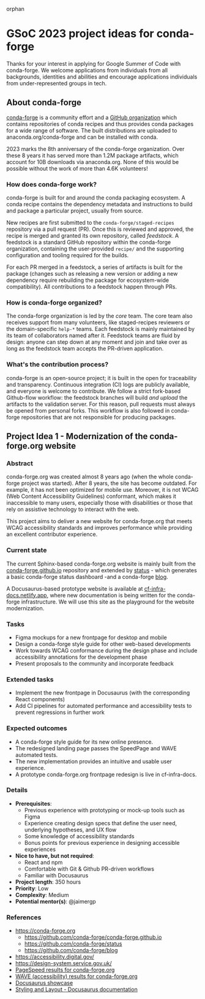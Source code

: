 orphan  

# GSoC 2023 project ideas for conda-forge

Thanks for your interest in applying for Google Summer of Code with conda-forge. We welcome
applications from individuals from all backgrounds, identities and abilities and encourage
applications individuals from under-represented groups in tech.

## About conda-forge

[conda-forge](https://conda-forge.org/) is a community effort and a [GitHub
organization](https://github.com/conda-forge) which contains repositories of conda recipes and thus
provides conda packages for a wide range of software. The built distributions are uploaded to
anaconda.org/conda-forge and can be installed with conda.

2023 marks the 8th anniversary of the conda-forge organization. Over these 8 years it has served
more than 1.2M package artifacts, which account for 10B downloads via anaconda.org. None of this
would be possible without the work of more than 4.6K volunteers!

### How does conda-forge work?

conda-forge is built for and around the conda packaging ecosystem. A conda recipe contains the
dependency metadata and instructions to build and package a particular project, usually from
source.

New recipes are first submitted to the `conda-forge/staged-recipes` repository via a pull request
(PR). Once this is reviewed and approved, the recipe is merged and granted its own repository,
called *feedstock*. A feedstock is a standard GitHub repository within the conda-forge
organization, containing the user-provided `recipe/` and the supporting configuration and tooling
required for the builds.

For each PR merged in a feedstock, a series of artifacts is built for the package (changes such as
releasing a new version or adding a new dependency require rebuilding the package for
ecosystem-wide compatibility). All contributions to a feedstock happen through PRs.

### How is conda-forge organized?

The conda-forge organization is led by the *core* team. The core team also receives support from
many volunteers, like staged-recipes reviewers or the domain-specific `help-*` teams. Each
feedstock is mainly maintained by its team of collaborators named after it. Feedstock teams are
fluid by design: anyone can step down at any moment and join and take over as long as the feedstock
team accepts the PR-driven application.

### What's the contribution process?

conda-forge is an open-source project; it is built in the open for traceability and transparency.
Continuous integration (CI) logs are publicly available, and everyone is welcome to contribute. We
follow a strict fork-based Github-flow workflow: the feedstock branches will build *and upload* the
artifacts to the validation server. For this reason, pull requests must always be opened from
personal forks. This workflow is also followed in conda-forge repositories that are not responsible
for producing packages.

## Project Idea 1 - Modernization of the conda-forge.org website

### Abstract

conda-forge.org was created almost 8 years ago (when the whole conda-forge project was started).
After 8 years, the site has become outdated. For example, it has not been optimized for mobile use.
Moreover, it is not WCAG (Web Content Accessibility Guidelines) conformant, which makes it
inaccessible to many users, especially those with disabilities or those that rely on assistive
technology to interact with the web.

This project aims to deliver a new website for conda-forge.org that meets WCAG accessibility
standards and improves performance while providing an excellent contributor experience.

### Current state

The current Sphinx-based conda-forge.org website is mainly built from the
[conda-forge.github.io](https://github.com/conda-forge/conda-forge.github.io) repository and
extended by [status](https://github.com/conda-forge/status) - which generates a basic conda-forge
status dashboard -and a conda-forge [blog](https://github.com/conda-forge/blog).

A Docusaurus-based prototype website is available at
[cf-infra-docs.netlify.app](https://cf-infra-docs.netlify.app/), where new documentation is being
written for the conda-forge infrastructure. We will use this site as the playground for the website
modernization.

### Tasks

- Figma mockups for a new frontpage for desktop and mobile
- Design a conda-forge style guide for other web-based developments
- Work towards WCAG conformance during the design phase and include accessibility annotations for
  the development phase
- Present proposals to the community and incorporate feedback

### Extended tasks

- Implement the new frontpage in Docusaurus (with the corresponding React components)
- Add CI pipelines for automated performance and accessibility tests to prevent regressions in
  further work

### Expected outcomes

- A conda-forge style guide for its new online presence.
- The redesigned landing page passes the SpeedPage and WAVE automated tests.
- The new implementation provides an intuitive and usable user experience.
- A prototype conda-forge.org frontpage redesign is live in cf-infra-docs.

### Details

- **Prerequisites**:
  - Previous experience with prototyping or mock-up tools such as Figma
  - Experience creating design specs that define the user need, underlying hypotheses, and UX flow
  - Some knowledge of accessibility standards
  - Bonus points for previous experience in designing accessible experiences
- **Nice to have, but not required**:
  - React and npm
  - Comfortable with Git & Github PR-driven workflows
  - Familiar with Docusaurus
- **Project length**: 350 hours
- **Priority**: Low
- **Complexity**: Medium
- **Potential mentor(s)**: @jaimergp

### References

- <https://conda-forge.org>
  - <https://github.com/conda-forge/conda-forge.github.io>
  - <https://github.com/conda-forge/status>
  - <https://github.com/conda-forge/blog>
- <https://accessibility.digital.gov/>
- <https://design-system.service.gov.uk/>
- [PageSpeed results for
  conda-forge.org](https://pagespeed.web.dev/report?url=https%3A%2F%2Fconda-forge.org%2F)
- [WAVE (accessibility) results for
  conda-forge.org](https://wave.webaim.org/report#/conda-forge.org)
- [Docusaurus showcase](https://docusaurus.io/showcase)
- [Styling and Layout - Docusaurus documentation](https://docusaurus.io/docs/styling-layout)
